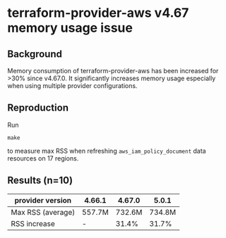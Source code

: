 # terraform-provider-aws v4.67 memory usage issue

## Background

Memory consumption of terraform-provider-aws has been increased for >30% since v4.67.0.
It significantly increases memory usage especially when using multiple provider configurations.

## Reproduction

Run
```shell
make
```
to measure max RSS when refreshing `aws_iam_policy_document` data resources on 17 regions.

## Results (n=10)

provider version    | 4.66.1 | 4.67.0 | 5.0.1
------------------- | ------ | ------ | ------
Max RSS (average)   | 557.7M | 732.6M | 734.8M
RSS increase        | -      | 31.4%  | 31.7%
